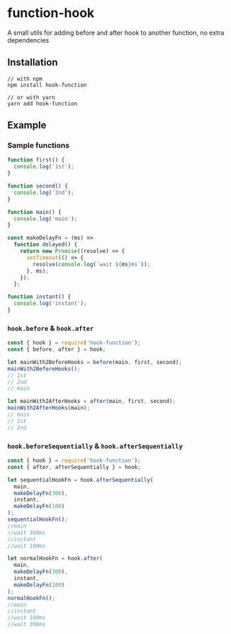 # function-hook

A small utils for adding before and after hook to another function, no extra dependencies

## Installation

```
// with npm
npm install hook-function

// or with yarn
yarn add hook-function
```

## Example

### Sample functions

```js
function first() {
  console.log('1st');
}

function second() {
  console.log('2nd');
}

function main() {
  console.log('main');
}

const makeDelayFn = (ms) =>
  function delayed() {
    return new Promise((resolve) => {
      setTimeout(() => {
        resolve(console.log(`wait ${ms}ms`));
      }, ms);
    });
  };

function instant() {
  console.log('instant');
}
```

### `hook.before` & `hook.after`

```js
const { hook } = require('hook-function');
const { before, after } = hook;

let mainWith2BeforeHooks = before(main, first, second);
mainWith2BeforeHooks();
// 1st
// 2nd
// main

let mainWith2AfterHooks = after(main, first, second);
mainWith2AfterHooks(main);
// main
// 1st
// 2nd
```

### `hook.beforeSequentially` & `hook.afterSequentially`

```js
const { hook } = require('hook-function');
const { after, afterSequentially } = hook;

let sequentialHookFn = hook.afterSequentially(
  main,
  makeDelayFn(300),
  instant,
  makeDelayFn(100)
);
sequentialHookFn();
//main
//wait 300ms
//instant
//wait 100ms

let normalHookFn = hook.after(
  main,
  makeDelayFn(300),
  instant,
  makeDelayFn(100)
);
normalHookFn();
//main
//instant
//wait 100ms
//wait 300ms
```
